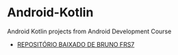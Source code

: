 # Android-Kotlin
Android Kotlin projects from Android Development Course

* [REPOSITÓRIO BAIXADO DE BRUNO FRS7](https://github.com/brunofrs7/Android-Kotlin)

